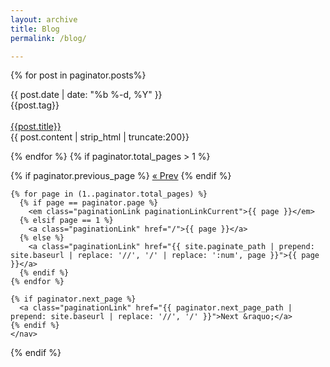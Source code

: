```yaml
---
layout: archive
title: Blog
permalink: /blog/

---
```


<div class="home">


  {% for post in paginator.posts%}
  <div class="post postContent">
    <div  class="postDate"><time datetime="{{ post.date | date_to_xmlschema }}" itemprop="datePublished">{{ post.date | date: "%b %-d, %Y" }}</time>
    </div>
    <div class="postTag">
      {{post.tag}}
    </div>
    <br>
    <div class="postTitle">
    <a class='postLink' href="{{site.url}}{{site.baseurl}}{{post.url}}">{{post.title}}</a>
    </div>
    <div class="postExt">
   {{ post.content | strip_html | truncate:200}}
    </div>
  </div>

  {% endfor %}
  {% if paginator.total_pages > 1 %}
    <nav class="pagination">
      {% if paginator.previous_page %}
        <a class="paginationLink" href="{{ paginator.previous_page_path | prepend: site.baseurl | replace: '//', '/' }}">&laquo; Prev</a>
      {% endif %}

    {% for page in (1..paginator.total_pages) %}
      {% if page == paginator.page %}
        <em class="paginationLink paginationLinkCurrent">{{ page }}</em>
      {% elsif page == 1 %}
        <a class="paginationLink" href="/">{{ page }}</a>
      {% else %}
        <a class="paginationLink" href="{{ site.paginate_path | prepend: site.baseurl | replace: '//', '/' | replace: ':num', page }}">{{ page }}</a>
      {% endif %}
    {% endfor %}

    {% if paginator.next_page %}
      <a class="paginationLink" href="{{ paginator.next_page_path | prepend: site.baseurl | replace: '//', '/' }}">Next &raquo;</a>
    {% endif %}
    </nav>
  {% endif %}
  <!--<ul class="post-list">
    {% for post in site.posts %}
      <li>
        <span class="post-meta-main">{{ post.date | date: "%b %-d, %Y" }}</span>

        <h2>
          <a class="post-link-main" href="{{ post.url | prepend: site.baseurl }}">{{ post.title }}</a>
        </h2>
      </li>
    {% endfor %}
  </ul>-->



</div>
